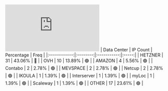![Diagramm](https://github.com/obajay/StateSync-snapshots/blob/main/Projects/Sge/1/README.md)
| Data Center | IP Count | Percentage | Freq |
|:------------:|:--------:|:-----------:|:-----:|
| HETZNER | 31 | 43.06% | 🔴 |
| OVH | 10 | 13.89% | 🟢 |
| AMAZON | 4 | 5.56% | 🟢 |
| Contabo | 2 | 2.78% | 🟢 |
| MEVSPACE | 2 | 2.78% | 🟢 |
| Netcup | 2 | 2.78% | 🟢 |
| IKOULA | 1 | 1.39% | 🟢 |
| Interserver | 1 | 1.39% | 🟢 |
| myLoc | 1 | 1.39% | 🟢 |
| Scaleway | 1 | 1.39% | 🟢 |
| OTHER | 17 | 23.61% | 🟢 |